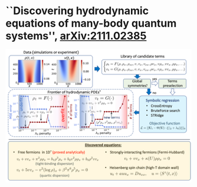 # ``Discovering hydrodynamic equations of many-body quantum systems'', [arXiv:2111.02385](https://arxiv.org/abs/2111.02385)

![Framework for data-driven discovery of PDEs in many-body quantum systems from real-time dynamics](collage.png)
